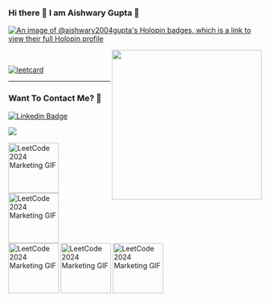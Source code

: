### Hi there 👋 I am Aishwary Gupta 🙋 

<!--
**Aishwary2004Gupta/Aishwary2004Gupta** is a ✨ _special_ ✨ repository because its `README.md` (this file) appears on your GitHub profile.
Here are some ideas to get you started:

- 🔭 I’m currently working on ...
- 🌱 I’m currently learning ...
- 👯 I’m looking to collaborate on ...
- 🤔 I’m looking for help with ...
- 💬 Ask me about ...
- 📫 How to reach me: ...
- 😄 Pronouns: ...
- ⚡ Fun fact: ...
-->


[![An image of @aishwary2004gupta's Holopin badges, which is a link to view their full Holopin profile](https://holopin.me/aishwary2004gupta)](https://holopin.io/@aishwary2004gupta)

[<img align="right" width="298" src="https://leetcode-badge-showcase.vercel.app/api?username=Aishwary2004Gupta&theme=dark&filter=daily&border=border"/>](https://leetcode.com/u/Aishwary2004Gupta/) 

$~$

[![leetcard](https://leetcard.jacoblin.cool/Aishwary2004Gupta?ext=heatmap)](https://leetcode.com/u/Aishwary2004Gupta/) 

---
### Want To Contact Me? 📱

[![Linkedin Badge](https://img.shields.io/badge/in-Aishwary_Gupta-blue?style=plastic&logo=LinkedIn&logoColor=white&link=https://www.linkedin.com/in/aishwary-gupta-/)](https://www.linkedin.com/in/aishwary-gupta-/)


[<img align="left" src="https://github.com/user-attachments/assets/232abce3-1bfd-4708-9e29-5b1ec5caf24c">](https://aishwarygupta.hashnode.dev/?source=top_nav_blog_home) 

$~$


<img width="100" src="https://assets.leetcode.com/static_assets/marketing/2024.gif" alt="LeetCode 2024 Marketing GIF">  <img width="100" src="https://assets.leetcode.com/static_assets/marketing/2024-200.gif" alt="LeetCode 2024 Marketing GIF">
<img width="100" src="https://assets.leetcode.com/static_assets/marketing/365_new.gif" alt="LeetCode 2024 Marketing GIF">
<img width="100" src="https://assets.leetcode.com/static_assets/marketing/2024-100-new.gif" alt="LeetCode 2024 Marketing GIF">
<img width="100" src="https://assets.leetcode.com/static_assets/marketing/2024-50.gif" alt="LeetCode 2024 Marketing GIF">
